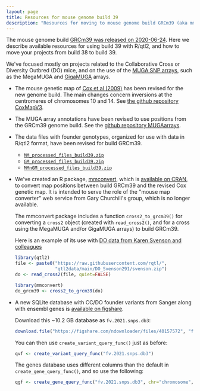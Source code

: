 ```yaml
---
layout: page
title: Resources for mouse genome build 39
description: "Resources for moving to mouse genome build GRCm39 (aka mm11), with a particular focus on mouse genetics projects related to the Collaborative Cross and Diversity Outbred"
---
```



The mouse genome build [GRCm39 was released on
2020-06-24](https://www.ncbi.nlm.nih.gov/assembly/GCF_000001635.27/).
Here we describe available resources for using build 39 with R/qtl2,
and how to move your projects from build 38 to build 39.

We've focused mostly on projects related to the Collaborative Cross or
Diversity Outbred (DO) mice, and on the use of the [MUGA SNP
arrays](https://doi.org/10.1534/g3.115.022087), such as the MegaMUGA
and
[GigaMUGA](https://www.neogen.com/categories/genotyping-arrays/gigamuga/)
arrays.

- The mouse genetic map of [Cox et al
  (2009)](https://doi.org/10.1534/genetics.109.105486) has been
  revised for the new genome build. The main changes concern
  inversions at the centromeres of chromosomes 10 and 14. See [the
  github repository CoxMapV3](https://github.com/kbroman/CoxMapV3).

- The MUGA array annotations have been revised to use positions from
  the GRCm39 genome build. See the [github repository
  MUGAarrays](https://github.com/kbroman/MUGAarrays).

- The data files with founder genotypes, organized for use with data
  in R/qtl2 format, have been revised for build GRCm39.

  - [`MM_processed_files_build39.zip`](https://doi.org/10.6084/m9.figshare.22666336.v1)
  - [`GM_processed_files_build39.zip`](https://doi.org/10.6084/m9.figshare.22666504.v1)
  - [`MMnGM_processed_files_build39.zip`](https://doi.org/10.6084/m9.figshare.22666510.v1)

- We've created an R package, [mmconvert](https://github.com/rqtl/mmconvert), which is
  [available on CRAN](https://cran.r-project.org/package=mmconvert),
  to convert map positions between build GRCm39 and the
  revised Cox genetic map. It is intended to serve the role of the
  "mouse map converter" web service from Gary Churchill's group, which
  is no longer available.

  The mmconvert package includes a function
  `cross2_to_grcm39()` for converting a `cross2` object (created with
  `read_cross2()`, and for a cross using the MegaMUGA and/or GigaMUGA
  arrays) to build GRCm39.

  Here is an example of its use with
  [DO data from Karen Svenson and colleagues](https://github.com/rqtl/qtl2data/tree/main/DO_Svenson291)

  ```r
  library(qtl2)
  file <- paste0("https://raw.githubusercontent.com/rqtl/",
                 "qtl2data/main/DO_Svenson291/svenson.zip")
  do <- read_cross2(file, quiet=FALSE)

  library(mmconvert)
  do_grcm39 <- cross2_to_grcm39(do)
  ```

- A new SQLite database with CC/DO founder variants from Sanger along
  with ensembl genes is [available on
  figshare](https://doi.org/10.6084/m9.figshare.22630642.v1).

  Download this ~10.2 GB database as `fv.2021.snps.db3`:

  ```r
  download.file("https://figshare.com/ndownloader/files/40157572", "fv.2021.snps.db3")
  ```

  You can then use `create_variant_query_func()` just as before:

  ```r
  qvf <- create_variant_query_func("fv.2021.snps.db3")
  ```

  The genes database uses different columns than the default in
  `create_gene_query_func()`, and so use the following:

  ```r
  qgf <- create_gene_query_func("fv.2021.snps.db3", chr="chromosome", start="start_position", stop="end_position")
  ```
